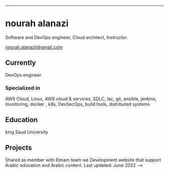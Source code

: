 ---
# nourah alanazi
Software and DevOps engineer, Cloud architect, Instructor.

<div id="webaddress">
<a href="nourah.alanazii@gmail.com">nourah.alanazii@gmail.com</a>
</div>


## Currently

 DevOps engineer 

### Specialized in

AWS Cloud, Linux, AWS cloud & services, SDLC, Iac, git, ansible, jenkins, monitoring, docker , k8s, DevSecOps, build tools, distributed systems

## Education

king Saud University 

## Projects
Shared as member with Elmam team we Development website that support Arabic education and Arabic content.
Last updated: June 2022 -->
